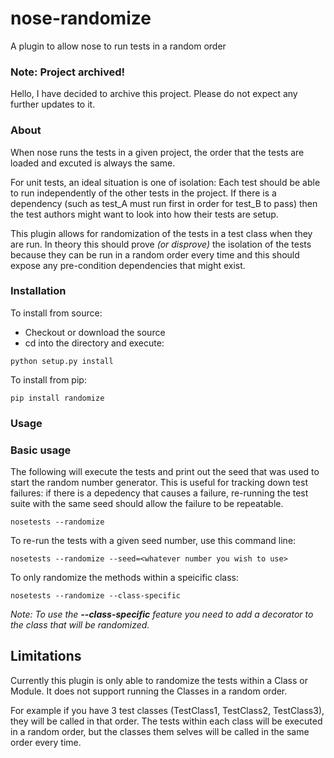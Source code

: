 nose-randomize
==============

A plugin to allow nose to run tests in a random order

### Note: Project archived!
Hello, I have decided to archive this project. Please do not expect any further updates to it.

### About
When nose runs the tests in a given project, the order that the tests are loaded and excuted is always the same.

For unit tests, an ideal situation is one of isolation: Each test should be able to run independently of the other tests in the project. If there is a dependency (such as test_A must run first in order for test_B to pass) then the test authors might want to look into how their tests are setup.

This plugin allows for randomization of the tests in a test class when they are run. In theory this should prove _(or disprove)_ the isolation of the tests because they can be run in a random order every time and this should expose any pre-condition dependencies that might exist.

### Installation

To install from source:
 * Checkout or download the source
 * cd into the directory and execute:

```shell
python setup.py install
```

To install from pip:

```shell
pip install randomize
```

### Usage

### Basic usage
The following will execute the tests and print out the seed that was used to start the random number generator. This is useful for tracking down test failures: if there is a depedency that causes a failure, re-running the test suite with the same seed should allow the failure to be repeatable.

```shell
nosetests --randomize
```

To re-run the tests with a given seed number, use this command line:

```shell
nosetests --randomize --seed=<whatever number you wish to use>
```

To only randomize the methods within a speicific class:

```shell
nosetests --randomize --class-specific
```

_Note: To use the **--class-specific** feature you need to add a decorator to the class that will be randomized._

## Limitations

Currently this plugin is only able to randomize the tests within a Class or Module. It does not support running the Classes in a random order. 

For example if you have 3 test classes (TestClass1, TestClass2, TestClass3), they will be called in that order. The tests within each class will be executed in a random order, but the classes them selves will be called in the same order every time.

